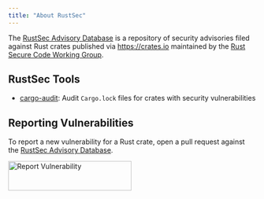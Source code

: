 ```yaml
---
title: "About RustSec"
---
```


The [RustSec Advisory Database] is a repository of security advisories filed
against Rust crates published via <https://crates.io> maintained by the
[Rust Secure Code Working Group].

[gitter-image]: https://badges.gitter.im/badge.svg
[gitter-link]: https://gitter.im/RustSec/Lobby

## RustSec Tools

- [cargo-audit]: Audit `Cargo.lock` files for crates with security vulnerabilities

## Reporting Vulnerabilities

To report a new vulnerability for a Rust crate, open a pull request
against the [RustSec Advisory Database].

<a href="https://github.com/RustSec/advisory-db/blob/master/CONTRIBUTING.md">
  <img alt="Report Vulnerability" width="250px" height="60px" src="https://rustsec.org/assets/img/report-vuln-button.svg">
</a>

[RustSec Advisory Database]: https://github.com/RustSec/advisory-db
[Rust Secure Code Working Group]: https://github.com/rust-secure-code/wg
[cargo-audit]: https://github.com/RustSec/cargo-audit
[`rustsec` crate]: https://github.com/RustSec/rustsec-crate
[`cargo-lock` crate]: https://github.com/RustSec/cargo-lock
